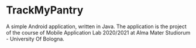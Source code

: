 # TrackMyPantry
A simple Android application, written in Java. The application is the project of the course of Mobile Application Lab 2020/2021 at Alma Mater Studiorum - University Of Bologna.
